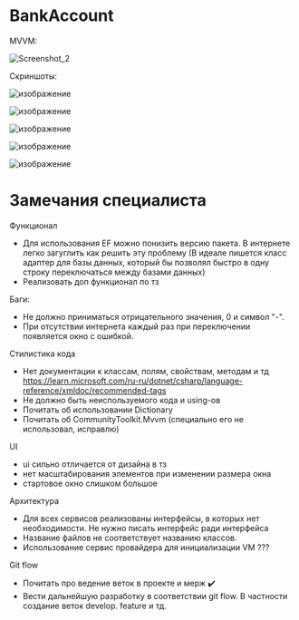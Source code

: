 # BankAccount



MVVM:


![Screenshot_2](https://github.com/Gladn/BankAccount/assets/92585647/26300417-1835-4efb-87a3-d9d617db8d73)

Скриншоты:

![изображение](https://github.com/Gladn/BankAccount/assets/92585647/cf558566-c8c5-401a-96ea-97337fda8065)


![изображение](https://github.com/Gladn/BankAccount/assets/92585647/4670ce0c-ea7a-43a7-b70d-2f2047365691)


![изображение](https://github.com/Gladn/BankAccount/assets/92585647/7a7d0e15-8f3d-4cb6-b833-97a3711e69f6)


![изображение](https://github.com/Gladn/BankAccount/assets/92585647/0ef64434-b63a-4741-9204-2a04bed941fa)


![изображение](https://github.com/Gladn/BankAccount/assets/92585647/b2ef840c-2436-4953-ace1-476b17c6dcae)





# Замечания специалиста 

Функционал
- Для использования EF можно понизить версию пакета. В интернете легко загуглить как решить эту проблему (В идеале пишется класс адаптер для базы данных, который бы позволял быстро в одну строку переключаться между базами данных)
- Реализовать доп функционал по тз

Баги:
- Не должно приниматься отрицательного значения, 0 и символ "-". 
- При отсутствии интернета каждый раз при переключении появляется окно с ошибкой.

Стилистика кода
- Нет документации к классам, полям, свойствам, методам и тд
https://learn.microsoft.com/ru-ru/dotnet/csharp/language-reference/xmldoc/recommended-tags
- Не должно быть неиспользуемого кода и using-ов
- Почитать об использовании Dictionary 
- Почитать об CommunityToolkit.Mvvm (специально его не использовал, исправлю)

UI
- ui сильно отличается от дизайна в тз 
- нет масштабирования элементов при изменении размера окна 
- стартовое окно слишком большое 

Архитектура
- Для всех сервисов реализованы интерфейсы, в которых нет необходимости. Не нужно писать интерфейс ради интерфейса
- Название файлов не соответствует названию классов.
- Использование сервис провайдера для инициализации VM ??? 

Git flow
- Почитать про ведение веток в проекте и мерж ✔️
- Вести дальнейшую разработку в соответствии git flow. В частности создание веток develop. feature и тд.
